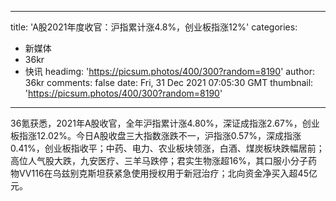 
---
title: 'A股2021年度收官：沪指累计涨4.8%，创业板指涨12%'
categories: 
 - 新媒体
 - 36kr
 - 快讯
headimg: 'https://picsum.photos/400/300?random=8190'
author: 36kr
comments: false
date: Fri, 31 Dec 2021 07:05:30 GMT
thumbnail: 'https://picsum.photos/400/300?random=8190'
---

<div>   
36氪获悉，2021年A股收官，全年沪指累计涨4.80%，深证成指涨2.67%，创业板指涨12.02%。今日A股收盘三大指数涨跌不一，沪指涨0.57%，深成指涨0.41%，创业板指收平；中药、电力、农业板块领涨，白酒、煤炭板块跌幅居前；高位人气股大跌，九安医疗、三羊马跌停；君实生物涨超16%，其口服小分子药物VV116在乌兹别克斯坦获紧急使用授权用于新冠治疗；北向资金净买入超45亿元。  
</div>
            